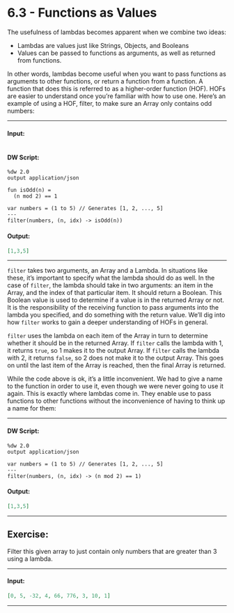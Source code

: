 # 6.3 - Functions as Values

The usefulness of lambdas becomes apparent when we combine two ideas:

* Lambdas are values just like Strings, Objects, and Booleans
* Values can be passed to functions as arguments, as well as returned from functions.

In other words, lambdas become useful when you want to pass functions as arguments to other functions, or return a function from a function. A function that does this is referred to as a higher-order function (HOF). HOFs are easier to understand once you’re familiar with how to use one. Here’s an example of using a HOF, filter, to make sure an Array only contains odd numbers:

---
#### Input:
```json
```
#### DW Script:
```dw
%dw 2.0
output application/json

fun isOdd(n) =
  (n mod 2) == 1

var numbers = (1 to 5) // Generates [1, 2, ..., 5]
---
filter(numbers, (n, idx) -> isOdd(n))
```
#### Output:
```json
[1,3,5]
```
---

`filter` takes two arguments, an Array and a Lambda. In situations like these, it’s important to specify what the lambda should do as well. In the case of `filter`, the lambda should take in two arguments: an item in the Array, and the index of that particular item. It should return a Boolean. This Boolean value is used to determine if a value is in the returned Array or not. It is the responsibility of the receiving function to pass arguments into the lambda you specified, and do something with the return value. We’ll dig into how `filter` works to gain a deeper understanding of HOFs in general.

`filter` uses the lambda on each item of the Array in turn to determine whether it should be in the returned Array. If `filter` calls the lambda with 1, it returns `true`, so 1 makes it to the output Array. If `filter` calls the lambda with 2, it returns `false`, so 2 does not make it to the output Array. This goes on until the last item of the Array is reached, then the final Array is returned.

While the code above is ok, it’s a little inconvenient. We had to give a name to the function in order to use it, even though we were never going to use it again. This is exactly where lambdas come in. They enable use to pass functions to other functions without the inconvenience of having to think up a name for them:

---
#### DW Script:
```dw
%dw 2.0
output application/json

var numbers = (1 to 5) // Generates [1, 2, ..., 5]
---
filter(numbers, (n, idx) -> (n mod 2) == 1)
```
#### Output:
```json
[1,3,5]
```
---

## Exercise:

Filter this given array to just contain only numbers that are greater than 3 using a lambda.

---
#### Input:
```json
[0, 5, -32, 4, 66, 776, 3, 10, 1]
```
---
